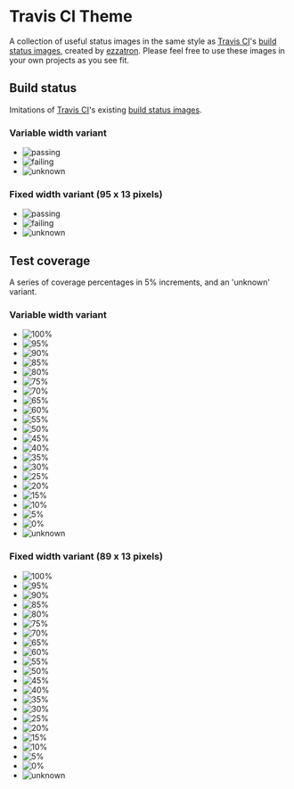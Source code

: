 # Travis CI Theme

A collection of useful status images in the same style as
[Travis CI](https://travis-ci.org/)'s [build status images](https://github.com/travis-ci/travis-ci/tree/master/public/images/result),
created by [ezzatron](https://github.com/ezzatron).
Please feel free to use these images in your own projects as you see fit.

## Build status

Imitations of [Travis CI](https://travis-ci.org/)'s existing
[build status images](https://github.com/travis-ci/travis-ci/tree/master/public/images/result).

### Variable width variant

- ![passing](https://raw.github.com/ezzatron/ci-status-images/master/img/travis/variable-width/build-status/build-status-passing.png)
- ![failing](https://raw.github.com/ezzatron/ci-status-images/master/img/travis/variable-width/build-status/build-status-failing.png)
- ![unknown](https://raw.github.com/ezzatron/ci-status-images/master/img/travis/variable-width/build-status/build-status-unknown.png)

### Fixed width variant (95 x 13 pixels)

- ![passing](https://raw.github.com/ezzatron/ci-status-images/master/img/travis/fixed-width/build-status/build-status-passing.png)
- ![failing](https://raw.github.com/ezzatron/ci-status-images/master/img/travis/fixed-width/build-status/build-status-failing.png)
- ![unknown](https://raw.github.com/ezzatron/ci-status-images/master/img/travis/fixed-width/build-status/build-status-unknown.png)

## Test coverage

A series of coverage percentages in 5% increments, and an 'unknown' variant.

### Variable width variant

- ![100%](https://raw.github.com/ezzatron/ci-status-images/master/img/travis/variable-width/test-coverage/test-coverage-100.png)
- ![95%](https://raw.github.com/ezzatron/ci-status-images/master/img/travis/variable-width/test-coverage/test-coverage-095.png)
- ![90%](https://raw.github.com/ezzatron/ci-status-images/master/img/travis/variable-width/test-coverage/test-coverage-090.png)
- ![85%](https://raw.github.com/ezzatron/ci-status-images/master/img/travis/variable-width/test-coverage/test-coverage-085.png)
- ![80%](https://raw.github.com/ezzatron/ci-status-images/master/img/travis/variable-width/test-coverage/test-coverage-080.png)
- ![75%](https://raw.github.com/ezzatron/ci-status-images/master/img/travis/variable-width/test-coverage/test-coverage-075.png)
- ![70%](https://raw.github.com/ezzatron/ci-status-images/master/img/travis/variable-width/test-coverage/test-coverage-070.png)
- ![65%](https://raw.github.com/ezzatron/ci-status-images/master/img/travis/variable-width/test-coverage/test-coverage-065.png)
- ![60%](https://raw.github.com/ezzatron/ci-status-images/master/img/travis/variable-width/test-coverage/test-coverage-060.png)
- ![55%](https://raw.github.com/ezzatron/ci-status-images/master/img/travis/variable-width/test-coverage/test-coverage-055.png)
- ![50%](https://raw.github.com/ezzatron/ci-status-images/master/img/travis/variable-width/test-coverage/test-coverage-050.png)
- ![45%](https://raw.github.com/ezzatron/ci-status-images/master/img/travis/variable-width/test-coverage/test-coverage-045.png)
- ![40%](https://raw.github.com/ezzatron/ci-status-images/master/img/travis/variable-width/test-coverage/test-coverage-040.png)
- ![35%](https://raw.github.com/ezzatron/ci-status-images/master/img/travis/variable-width/test-coverage/test-coverage-035.png)
- ![30%](https://raw.github.com/ezzatron/ci-status-images/master/img/travis/variable-width/test-coverage/test-coverage-030.png)
- ![25%](https://raw.github.com/ezzatron/ci-status-images/master/img/travis/variable-width/test-coverage/test-coverage-025.png)
- ![20%](https://raw.github.com/ezzatron/ci-status-images/master/img/travis/variable-width/test-coverage/test-coverage-020.png)
- ![15%](https://raw.github.com/ezzatron/ci-status-images/master/img/travis/variable-width/test-coverage/test-coverage-015.png)
- ![10%](https://raw.github.com/ezzatron/ci-status-images/master/img/travis/variable-width/test-coverage/test-coverage-010.png)
- ![5%](https://raw.github.com/ezzatron/ci-status-images/master/img/travis/variable-width/test-coverage/test-coverage-005.png)
- ![0%](https://raw.github.com/ezzatron/ci-status-images/master/img/travis/variable-width/test-coverage/test-coverage-000.png)
- ![unknown](https://raw.github.com/ezzatron/ci-status-images/master/img/travis/variable-width/test-coverage/test-coverage-unknown.png)

### Fixed width variant (89 x 13 pixels)

- ![100%](https://raw.github.com/ezzatron/ci-status-images/master/img/travis/fixed-width/test-coverage/test-coverage-100.png)
- ![95%](https://raw.github.com/ezzatron/ci-status-images/master/img/travis/fixed-width/test-coverage/test-coverage-095.png)
- ![90%](https://raw.github.com/ezzatron/ci-status-images/master/img/travis/fixed-width/test-coverage/test-coverage-090.png)
- ![85%](https://raw.github.com/ezzatron/ci-status-images/master/img/travis/fixed-width/test-coverage/test-coverage-085.png)
- ![80%](https://raw.github.com/ezzatron/ci-status-images/master/img/travis/fixed-width/test-coverage/test-coverage-080.png)
- ![75%](https://raw.github.com/ezzatron/ci-status-images/master/img/travis/fixed-width/test-coverage/test-coverage-075.png)
- ![70%](https://raw.github.com/ezzatron/ci-status-images/master/img/travis/fixed-width/test-coverage/test-coverage-070.png)
- ![65%](https://raw.github.com/ezzatron/ci-status-images/master/img/travis/fixed-width/test-coverage/test-coverage-065.png)
- ![60%](https://raw.github.com/ezzatron/ci-status-images/master/img/travis/fixed-width/test-coverage/test-coverage-060.png)
- ![55%](https://raw.github.com/ezzatron/ci-status-images/master/img/travis/fixed-width/test-coverage/test-coverage-055.png)
- ![50%](https://raw.github.com/ezzatron/ci-status-images/master/img/travis/fixed-width/test-coverage/test-coverage-050.png)
- ![45%](https://raw.github.com/ezzatron/ci-status-images/master/img/travis/fixed-width/test-coverage/test-coverage-045.png)
- ![40%](https://raw.github.com/ezzatron/ci-status-images/master/img/travis/fixed-width/test-coverage/test-coverage-040.png)
- ![35%](https://raw.github.com/ezzatron/ci-status-images/master/img/travis/fixed-width/test-coverage/test-coverage-035.png)
- ![30%](https://raw.github.com/ezzatron/ci-status-images/master/img/travis/fixed-width/test-coverage/test-coverage-030.png)
- ![25%](https://raw.github.com/ezzatron/ci-status-images/master/img/travis/fixed-width/test-coverage/test-coverage-025.png)
- ![20%](https://raw.github.com/ezzatron/ci-status-images/master/img/travis/fixed-width/test-coverage/test-coverage-020.png)
- ![15%](https://raw.github.com/ezzatron/ci-status-images/master/img/travis/fixed-width/test-coverage/test-coverage-015.png)
- ![10%](https://raw.github.com/ezzatron/ci-status-images/master/img/travis/fixed-width/test-coverage/test-coverage-010.png)
- ![5%](https://raw.github.com/ezzatron/ci-status-images/master/img/travis/fixed-width/test-coverage/test-coverage-005.png)
- ![0%](https://raw.github.com/ezzatron/ci-status-images/master/img/travis/fixed-width/test-coverage/test-coverage-000.png)
- ![unknown](https://raw.github.com/ezzatron/ci-status-images/master/img/travis/fixed-width/test-coverage/test-coverage-unknown.png)
